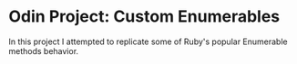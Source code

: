 # Odin Project: Custom Enumerables

In this project I attempted to replicate some of Ruby's popular Enumerable methods behavior.
